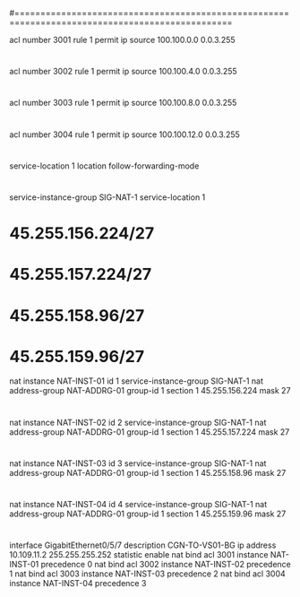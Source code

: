 

#================================================================================================


acl number 3001
    rule 1 permit ip source 100.100.0.0   0.0.3.255
#

acl number 3002
    rule 1 permit ip source 100.100.4.0   0.0.3.255
#

acl number 3003
    rule 1 permit ip source 100.100.8.0   0.0.3.255
#

acl number 3004
    rule 1 permit ip source 100.100.12.0   0.0.3.255
#


service-location 1
 location follow-forwarding-mode
#
service-instance-group SIG-NAT-1
 service-location 1
#



#    45.255.156.224/27
#    45.255.157.224/27
#    45.255.158.96/27
#    45.255.159.96/27

nat instance NAT-INST-01 id 1
    service-instance-group SIG-NAT-1
    nat address-group NAT-ADDRG-01 group-id 1 
        section 1 45.255.156.224 mask 27
#
nat instance NAT-INST-02 id 2
    service-instance-group SIG-NAT-1
    nat address-group NAT-ADDRG-01 group-id 1 
        section 1 45.255.157.224 mask 27
#
nat instance NAT-INST-03 id 3
    service-instance-group SIG-NAT-1
    nat address-group NAT-ADDRG-01 group-id 1 
        section 1 45.255.158.96 mask 27
#
nat instance NAT-INST-04 id 4
    service-instance-group SIG-NAT-1
    nat address-group NAT-ADDRG-01 group-id 1 
        section 1 45.255.159.96 mask 27
#


interface GigabitEthernet0/5/7
    description CGN-TO-VS01-BG
    ip address 10.109.11.2 255.255.255.252
    statistic enable
    nat bind acl 3001 instance NAT-INST-01 precedence 0
    nat bind acl 3002 instance NAT-INST-02 precedence 1
    nat bind acl 3003 instance NAT-INST-03 precedence 2
    nat bind acl 3004 instance NAT-INST-04 precedence 3
#

